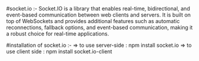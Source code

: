 
#socket.io :- 
Socket.IO is a library that enables real-time, bidirectional, and event-based communication between web clients and servers.
 It is built on top of WebSockets and provides additional features such as automatic reconnections, fallback options, and event-based communication, making it a robust choice for real-time applications.
 
#installation of socket.io :-
=> to use server-side : npm install socket.io
=> to use client side : npm install socket.io-client



